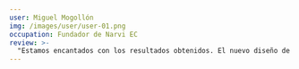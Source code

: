 ```yaml
---
user: Miguel Mogollón
img: /images/user/user-01.png
occupation: Fundador de Narvi EC
review: >-
  "Estamos encantados con los resultados obtenidos. El nuevo diseño de nuestra página web ha generado un mayor atractivo visual y ha mejorado notablemente nuestra imagen corporativa. Nuestros clientes ahora perciben a nuestra empresa como más profecional."
---
```



